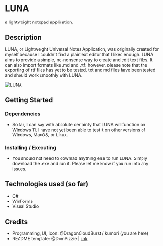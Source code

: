 # LUNA
a lightweight notepad application.

## Description
LUNA, or Lightweight Universal Notes Application, was originally created for myself because I couldn't find a plaintext editor that I liked enough. LUNA aims to provide a simple, no-nonsense way to create and edit text files. It can also import formats like .md and .rtf; however, please note that the exporting of rtf files has yet to be tested. txt and md files have been tested and should work smoothly with LUNA. 

![LUNA](https://img.itch.zone/aW1hZ2UvMzMzMjkzOC8xOTkwNzE0My5wbmc=/347x500/hctLtw.png)

## Getting Started

### Dependencies
- So far, I can say with absolute certainty that LUNA will function on Windows 11. I have not yet been able to test it on other versions of Windows, MacOS, or Linux.

### Installing / Executing
- You should not need to downlad anything else to run LUNA. Simply download the .exe and run it. Please let me know if you run into any issues.

## Technologies used (so far)
- C#
- WinForms
- Visual Studio

## Credits 
- Programming, UI, icon: @DragonCloudBurst / kumori (you are here)
- README template: @DomPizzie | [link](https://gist.github.com/DomPizzie/7a5ff55ffa9081f2de27c315f5018afc)
